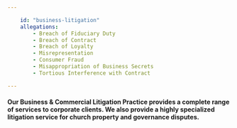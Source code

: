 ```yaml
---

    id: "business-litigation"
    allegations: 
        - Breach of Fiduciary Duty
        - Breach of Contract
        - Breach of Loyalty
        - Misrepresentation
        - Consumer Fraud
        - Misappropriation of Business Secrets
        - Tortious Interference with Contract

---
```

<h4>
 Our Business & Commercial Litigation Practice provides a complete range of services to corporate clients. We also provide a highly specialized litigation service for church property and governance disputes.
</h4>
